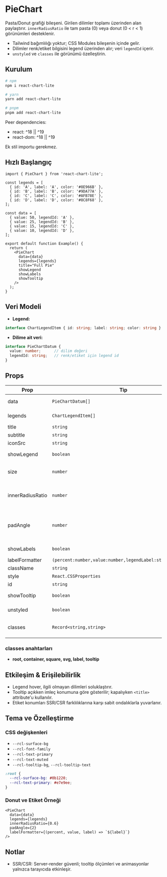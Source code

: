 # PieChart

Pasta/Donut grafiği bileşeni. Girilen dilimler toplamı üzerinden alan paylaştırır. `innerRadiusRatio` ile tam pasta (0) veya donut (0 < r < 1) görünümleri desteklenir.

- Tailwind bağımlılığı yoktur; CSS Modules bileşenin içinde gelir.
- Dilimler renk/etiket bilgisini legend üzerinden alır; veri `legendId` içerir.
- `unstyled` ve `classes` ile görünümü özelleştirin.

## Kurulum

```bash
# npm
npm i react-chart-lite

# yarn
yarn add react-chart-lite

# pnpm
pnpm add react-chart-lite
```

Peer dependencies:
- react: ^18 || ^19
- react-dom: ^18 || ^19

Ek stil importu gerekmez.

## Hızlı Başlangıç

```tsx
import { PieChart } from 'react-chart-lite';

const legends = [
  { id: 'A', label: 'A', color: '#8E966B' },
  { id: 'B', label: 'B', color: '#9DA77A' },
  { id: 'C', label: 'C', color: '#AFB78E' },
  { id: 'D', label: 'D', color: '#8C8F68' },
];

const data = [
  { value: 50, legendId: 'A' },
  { value: 25, legendId: 'B' },
  { value: 15, legendId: 'C' },
  { value: 10, legendId: 'D' },
];

export default function Example() {
  return (
    <PieChart
      data={data}
      legends={legends}
      title="Full Pie"
      showLegend
      showLabels
      showTooltip
    />
  );
}
```

## Veri Modeli

- **Legend:**
```ts
interface ChartLegendItem { id: string; label: string; color: string }
```
- **Dilime ait veri:**
```ts
interface PieChartDatum {
  value: number;      // dilim değeri
  legendId: string;   // renk/etiket için legend id
}
```

## Props

| Prop | Tip | Varsayılan | Açıklama |
|------|-----|------------|----------|
| data | `PieChartDatum[]` | - | Zorunlu. Dilimler |
| legends | `ChartLegendItem[]` | - | Zorunlu. Renk/etiket |
| title | `string` | - | Başlık |
| subtitle | `string` | - | Alt başlık |
| iconSrc | `string` | - | 44x44 ikon |
| showLegend | `boolean` | `true` | Legend görünürlüğü |
| size | `number` | `360` | Kare SVG görünüm boyutu |
| innerRadiusRatio | `number` | `0` | 0: tam pasta, (0..1): donut |
| padAngle | `number` | `0` | Dilimler arası derece cinsinden boşluk |
| showLabels | `boolean` | `true` | Dilim içi metin |
| labelFormatter | `(percent:number,value:number,legendLabel:string)=>string` | - | Etiket metni |
| className | `string` | `''` | Ek sınıf |
| style | `React.CSSProperties` | - | Inline stil |
| id | `string` | - | Kök id |
| showTooltip | `boolean` | `false` | Hover tooltip |
| unstyled | `boolean` | `false` | Varsayılan stilleri kapat |
| classes | `Record<string,string>` | - | İç parça sınıf override'ları |

### classes anahtarları
- **root, container, square, svg, label, tooltip**

## Etkileşim & Erişilebilirlik
- Legend hover, ilgili olmayan dilimleri soluklaştırır.
- Tooltip açıkken imleç konumuna göre gösterilir; kapalıyken `<title>` attribute'u kullanılır.
- Etiket konumları SSR/CSR farklılıklarına karşı sabit ondalıklarla yuvarlanır.

## Tema ve Özelleştirme

### CSS değişkenleri
- `--rcl-surface-bg`
- `--rcl-font-family`
- `--rcl-text-primary`
- `--rcl-text-muted`
- `--rcl-tooltip-bg`, `--rcl-tooltip-text`

```css
:root {
  --rcl-surface-bg: #0b1220;
  --rcl-text-primary: #e7e9ee;
}
```

### Donut ve Etiket Örneği
```tsx
<PieChart
  data={data}
  legends={legends}
  innerRadiusRatio={0.6}
  padAngle={2}
  labelFormatter={(percent, value, label) => `${label}`}
/>
```

## Notlar
- SSR/CSR: Server-render güvenli; tooltip ölçümleri ve animasyonlar yalnızca tarayıcıda etkinleşir. 